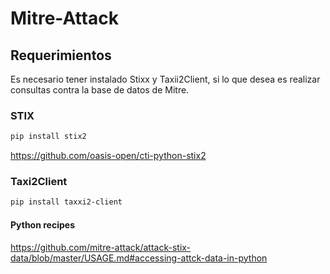 # Mitre-Attack 
## Requerimientos
Es necesario tener instalado Stixx y Taxii2Client, si lo que desea es realizar consultas contra la base de datos de Mitre.
### STIX
```powershell
pip install stix2
```
https://github.com/oasis-open/cti-python-stix2

### Taxi2Client
```powershell
pip install taxxi2-client
```


#### Python recipes
https://github.com/mitre-attack/attack-stix-data/blob/master/USAGE.md#accessing-attck-data-in-python



